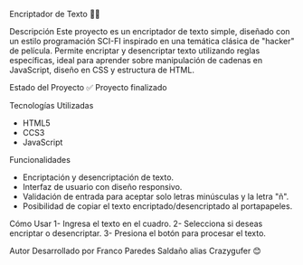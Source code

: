 Encriptador de Texto 🕵️‍♂️

Descripción
Este proyecto es un encriptador de texto simple, diseñado con un estilo programación SCI-FI inspirado en una temática clásica de "hacker" de película. Permite encriptar y desencriptar texto utilizando reglas específicas, ideal para aprender sobre manipulación de cadenas en JavaScript, diseño en CSS y estructura de HTML.

Estado del Proyecto
✅ Proyecto finalizado

Tecnologías Utilizadas
- HTML5
- CCS3
- JavaScript

Funcionalidades
- Encriptación y desencriptación de texto.
- Interfaz de usuario con diseño responsivo.
- Validación de entrada para aceptar solo letras minúsculas y la letra "ñ".
- Posibilidad de copiar el texto encriptado/desencriptado al portapapeles.

Cómo Usar
1- Ingresa el texto en el cuadro.
2- Selecciona si deseas encriptar o desencriptar.
3- Presiona el botón para procesar el texto.

Autor
Desarrollado por Franco Paredes Saldaño alias Crazygufer 😊